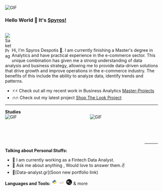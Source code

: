 
<img align="center" alt="GIF" height="300"  width="900" src="https://miro.medium.com/max/1400/1*WCKtPPTSgqh1yIP3s-5cSw.jpeg" /><br />


### Hello World 👋 It's [Spyros!](https://www.linkedin.com/in/spyros-despotis)

<br/>



<a href="https://www.linkedin.com/in/spyros-despotis">
<img align="left" alt="Saket Prag" width="22px" src="https://cdn.jsdelivr.net/npm/simple-icons@v3/icons/linkedin.svg" />
</a>
<a href="">
</a>
<a href="">
</a>
<a href="">
</a>
<br />

<br />

Hi, I'm Spyros Despotis 🙌. I am currently finishing a Master's degree in Analytics and have practical experience in the e-commerce sector. This unique combination has given me a strong understanding of data analysis and business strategy, allowing me to provide data-driven solutions that drive growth and improve operations in the e-commerce industry. The benefits of this include the ability to analyze data, identify trends and patterns.


- ⚡⚡ Check out all my recent work in Business Analytics [Master-Projects](https://github.com/sdespotis/Master-Projects)
- 🔥🔥 Check out my latest project [Shop The Look Project](https://github.com/sdespotis/fashion_product_recommendation_engine)


***

**Studies**
<br />
<img align="left" alt="GIF" height="110"  width="280" src="https://i.ibb.co/QmhRKm2/90.png" /><img align="left" alt="GIF" height="110"  width="180" src="https://i.ibb.co/S6DN0Rv/9090.jpg" /><br />

<br />
<br />
<br />

***

**Talking about Personal Stuffs:**

- 🔭 I am currently working as a Fintech Data Analyst.
- 💬 Ask me about anything , Would love to answer them.✌
- 📝[Data-analyst.gr](Soon new portfolio link)



**Languages and Tools:**
<code><img height="20" src="https://raw.githubusercontent.com/github/explore/80688e429a7d4ef2fca1e82350fe8e3517d3494d/topics/python/python.png"></code>
<code><img height="20" src="https://raw.githubusercontent.com/github/explore/80688e429a7d4ef2fca1e82350fe8e3517d3494d/topics/mysql/mysql.png"></code>
<code><img height="20" src="https://raw.githubusercontent.com/github/explore/80688e429a7d4ef2fca1e82350fe8e3517d3494d/topics/terminal/terminal.png"></code>
& more

